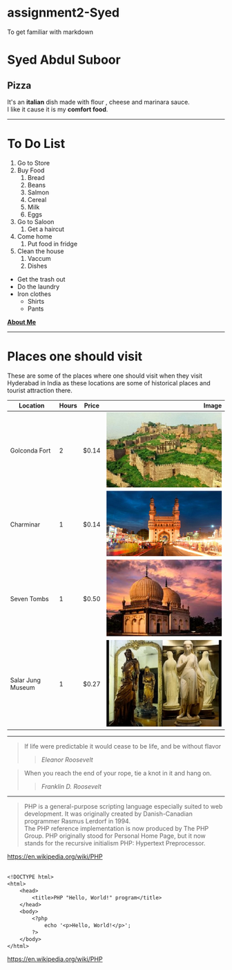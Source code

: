 # assignment2-Syed
To get familiar with markdown
# Syed Abdul Suboor
## Pizza

It's an **italian** dish made with flour , cheese and marinara sauce.<br>
I like it cause it is my **comfort food**.

---

# To Do List
1. Go to Store
2. Buy Food
    1. Bread
    2. Beans
    3. Salmon
    4. Cereal
    5. Milk
    6. Eggs
3. Go to Saloon
    1. Get a haircut
4. Come home
    1. Put food in fridge
5. Clean the house
    1. Vaccum
    2. Dishes

* Get the trash out
* Do the laundry
* Iron clothes
    * Shirts
    * Pants

**[About Me](AboutMe.md)**

---

# Places one should visit

These are some of the places where one should visit when they visit Hyderabad  in India as these locations are some of historical places and tourist attraction  there.

| Location | Hours | Price |Image|
| --- | --- | ---|---:|
| Golconda Fort | 2 | $0.14 |![Golconda](ImagesFolder/GolcondaFort.jpg)|
| Charminar | 1 | $0.14|![Charminar](ImagesFolder/Charminar.jpg)|
| Seven Tombs | 1 | $0.50|![SevenTombs](ImagesFolder/SevenTombs.jpg)|
| Salar Jung Museum | 1 | $0.27 |![SalarJungMuseum](ImagesFolder/SalarJungMuseum.jpg)|

---

>If life were predictable it would cease to be life, and be without flavor<br>
 >>*Eleanor Roosevelt*

>When you reach the end of your rope, tie a knot in it and hang on.
>> *Franklin D. Roosevelt*

---


>PHP is a general-purpose scripting language especially suited to web development. It was originally created by Danish-Canadian programmer Rasmus Lerdorf in 1994.<br>
The PHP reference implementation is now produced by The PHP Group. PHP originally stood for Personal Home Page, but it now stands for the recursive initialism PHP: Hypertext Preprocessor.

<https://en.wikipedia.org/wiki/PHP>

```

<!DOCTYPE html>
<html>
    <head>
        <title>PHP "Hello, World!" program</title>
    </head>
    <body>
        <?php
            echo '<p>Hello, World!</p>';
        ?>
    </body>
</html>

```

<https://en.wikipedia.org/wiki/PHP>